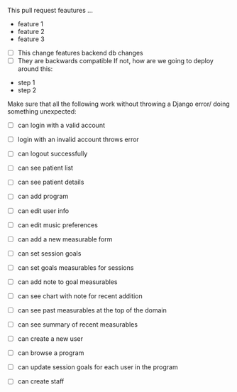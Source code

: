 This pull request feautures ...

- feature 1
- feature 2
- feature 3



- [ ] This change features backend db changes 
- [ ] They are backwards compatible
If not, how are we going to deploy around this:
- step 1
- step 2


Make sure that all the following work without throwing a Django error/ doing something unexpected:
- [ ] can login with a valid account
- [ ] login with an invalid account throws error
- [ ] can logout successfully
- [ ] can see patient list
- [ ] can see patient details
- [ ] can add program
- [ ] can edit user info
- [ ] can edit music preferences
- [ ] can add a new measurable form
- [ ] can set session goals
- [ ] can set goals measurables for sessions
- [ ] can add note to goal measurables
- [ ] can see chart with note for recent addition
- [ ] can see past measurables at the top of the domain
- [ ] can see summary of recent measurables
- [ ] can create a new user
- [ ] can browse a program
- [ ] can update session goals for each user in the program
- [ ] can create staff



